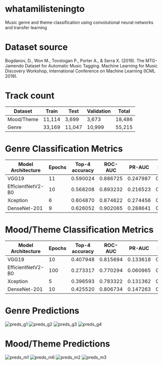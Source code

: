 # whatamilisteningto
Music genre and theme classification using convolutional neural networks and transfer learning
# Dataset source

Bogdanov, D., Won M., Tovstogan P., Porter A., & Serra X. (2019). The MTG-Jamendo Dataset for Automatic Music Tagging. Machine Learning for Music Discovery Workshop, International Conference on Machine Learning (ICML 2019).

# Track count

| Dataset    | Train  | Test   | Validation | Total  |
|------------|--------|--------|------------|--------|
| Mood/Theme | 11,114 | 3,699  | 3,673      | 18,486 |
| Genre      | 33,169 | 11,047 | 10,999     | 55,215 |


# Genre Classification Metrics

| Model Architecture  | Epochs | Top-4 accuracy | ROC-AUC  | PR-AUC   | F-Score  |
|---------------------|--------|----------------|----------|----------|----------|
| VGG19               | 11     | 0.590024       | 0.886725 | 0.247987 | 0.108169 |
| EfficientNetV2-B0   | 10     | 0.568208       | 0.893232 | 0.216523 | 0.067312 |
| Xception            | 6      | 0.604870       | 0.874622 | 0.274456 | 0.145906 |
| DenseNet-201 | 9      | 0.626052       | 0.902065 | 0.288641 | 0.119026 |

# Mood/Theme Classification Metrics

| Model Architecture  | Epochs | Top-4 accuracy | ROC-AUC  | PR-AUC   | F-Score  |
|---------------------|--------|----------------|----------|----------|----------|
| VGG19               | 10     | 0.407948       | 0.815694 | 0.133618 | 0.100799 |
| EfficientNetV2-B0   | 100    | 0.273317       | 0.770294 | 0.060965 | 0.015179 |
| Xception            | 5      | 0.396593       | 0.783322 | 0.131362 | 0.119081 |
| DenseNet-201 | 10     | 0.425520       | 0.806734 | 0.147263 | 0.116122 |


# Genre Predictions
![preds_g1](https://github.com/smellycloud/whatamilisteningto/assets/52908667/72c3a97e-2108-4d0d-b86b-1a2a8dfb81a3)
![preds_g2](https://github.com/smellycloud/whatamilisteningto/assets/52908667/a515c444-fc93-430a-aefc-b129652c6938)
![preds_g3](https://github.com/smellycloud/whatamilisteningto/assets/52908667/ce3b9ba7-74e8-4ea8-bbb8-2721b688a0bf)
![preds_g4](https://github.com/smellycloud/whatamilisteningto/assets/52908667/98f8cc90-6305-460e-aac7-9120dc9967ec)





# Mood/Theme Predictions

![preds_m1](https://github.com/smellycloud/whatamilisteningto/assets/52908667/dd1e0713-3ff7-44e9-b1c7-6cd34ba8e3ef)
![preds_m6](https://github.com/smellycloud/whatamilisteningto/assets/52908667/e2036ef0-4468-47da-8501-d845818da379)
![preds_m2](https://github.com/smellycloud/whatamilisteningto/assets/52908667/324f8de9-45ce-437d-b359-c89e810fd449)
![preds_m3](https://github.com/smellycloud/whatamilisteningto/assets/52908667/50766015-8262-4de1-b300-f37b84ba0f32)

